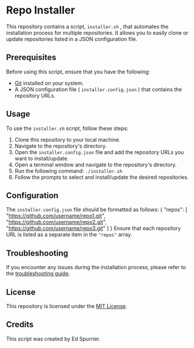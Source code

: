 # Repo Installer

This repository contains a script,  `installer.sh` , that automates the installation process for multiple repositories. It allows you to easily clone or update repositories listed in a JSON configuration file.

## Prerequisites

Before using this script, ensure that you have the following:

- [Git](https://git-scm.com/) installed on your system.
- A JSON configuration file ( `installer.config.json` ) that contains the repository URLs.

## Usage

To use the  `installer.sh`  script, follow these steps:

1. Clone this repository to your local machine.
2. Navigate to the repository's directory.
3. Open the  `installer.config.json`  file and add the repository URLs you want to install/update.
4. Open a terminal window and navigate to the repository's directory.
5. Run the following command:  `./installer.sh` 
6. Follow the prompts to select and install/update the desired repositories.

## Configuration

The  `installer.config.json`  file should be formatted as follows:
{
  "repos": [
    "https://github.com/username/repo1.git",
    "https://github.com/username/repo2.git",
    "https://github.com/username/repo3.git"
  ]
}
Ensure that each repository URL is listed as a separate item in the  `"repos"`  array.

## Troubleshooting

If you encounter any issues during the installation process, please refer to the [troubleshooting guide](troubleshooting.md).

## License

This repository is licensed under the [MIT License](LICENSE).

## Credits

This script was created by Ed Spurrier.